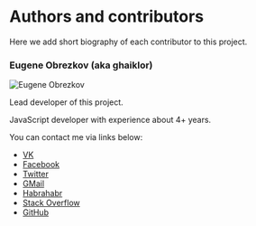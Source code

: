# Authors and contributors

Here we add short biography of each contributor to this project.

### Eugene Obrezkov (aka ghaiklor)

![Eugene Obrezkov](http://gravatar.com/avatar/be299f224394ab488001c9cab12eae2c?s=100)

Lead developer of this project.

JavaScript developer with experience about 4+ years.

You can contact me via links below:

+ [VK](http://vk.com/ghaiklor_xakep)
+ [Facebook](https://www.facebook.com/ghaiklor)
+ [Twitter](https://twitter.com/ghaiklor)
+ [GMail](mailto:ghaiklor@gmail.com)
+ [Habrahabr](http://habrahabr.ru/users/ghaiklor/)
+ [Stack Overflow](http://stackoverflow.com/users/2357633/eugene-obrezkov)
+ [GitHub](https://github.com/ghaiklor)
